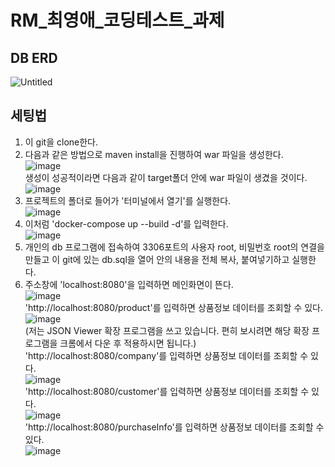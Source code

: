 # RM_최영애_코딩테스트_과제

## DB ERD
![Untitled](https://user-images.githubusercontent.com/109134495/210075420-e2ea4937-c90f-4104-9108-2fd948ac8378.png)

## 세팅법
1. 이 git을 clone한다.
2. 다음과 같은 방법으로 maven install을 진행하여 war 파일을 생성한다.<br/>
![image](https://user-images.githubusercontent.com/109134495/210075572-c64fd1ce-20ba-4793-87bd-c3f6ddda409f.png)<br/>
생성이 성공적이라면 다음과 같이 target폴더 안에 war 파일이 생겼을 것이다.<br/>
![image](https://user-images.githubusercontent.com/109134495/210075709-99208cab-df2b-4327-8491-3a76e71114f0.png)<br/>
3. 프로젝트의 폴더로 들어가 '터미널에서 열기'를 실행한다.<br/>
![image](https://user-images.githubusercontent.com/109134495/210075819-e399d1a4-6a8d-476e-9e5b-3a3ef8e9429d.png)<br/>
4. 이처럼 'docker-compose up --build -d'를 입력한다.<br/>
![image](https://user-images.githubusercontent.com/109134495/210075971-82badde4-616b-4ec9-99aa-c0be078f83cf.png)<br/>
5. 개인의 db 프로그램에 접속하여 3306포트의 사용자 root, 비밀번호 root의 연결을 만들고 이 git에 있는 db.sql을 열어 안의 내용을 전체 복사, 붙여넣기하고 실행한다.
6. 주소창에 'localhost:8080'을 입력하면 메인화면이 뜬다.<br/>
![image](https://user-images.githubusercontent.com/109134495/210076360-5bcafa6e-bd04-49e6-b308-dd978b8a832c.png)<br/>
'http://localhost:8080/product'를 입력하면 상품정보 데이터를 조회할 수 있다.<br/>
![image](https://user-images.githubusercontent.com/109134495/210076460-df6399ac-8dc2-44e5-ad60-62088da57c17.png)<br/>
(저는 JSON Viewer 확장 프로그램을 쓰고 있습니다. 편히 보시려면 해당 확장 프로그램을 크롬에서 다운 후 적용하시면 됩니다.)<br/>
'http://localhost:8080/company'를 입력하면 상품정보 데이터를 조회할 수 있다.<br/>
![image](https://user-images.githubusercontent.com/109134495/210076584-99f3d99e-66f6-4cd4-a384-be1da822b2ac.png)<br/>
'http://localhost:8080/customer'를 입력하면 상품정보 데이터를 조회할 수 있다.<br/>
![image](https://user-images.githubusercontent.com/109134495/210076646-424e33b5-e7b9-4860-82e3-fb86581c93af.png)<br/>
'http://localhost:8080/purchaseInfo'를 입력하면 상품정보 데이터를 조회할 수 있다.<br/>
![image](https://user-images.githubusercontent.com/109134495/210076712-0a00f500-1e65-4b6e-9524-c56159887947.png)




